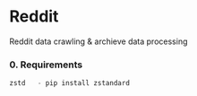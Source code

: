 # Reddit
Reddit data crawling &amp; archieve data processing

### 0. Requirements 
```python
zstd   - pip install zstandard 
```
